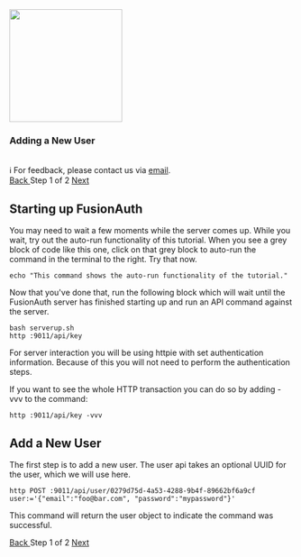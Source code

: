 <!-- TOP -->
<div class="top">
  <img src="https://cdn.prod.website-files.com/617b1b1f42c1da41aeae3413/6573599a9ea8c6ccef655afd_primary-logo.png" width=200/>
  <div class="scenario-title-section">
    <span class="scenario-title"><h3>Adding a New User</h3></span>
    <br />
    <span class="scenario-subtitle">ℹ️ For feedback, please contact us via <a href="mailto:kirsten.hunter@fusionauth.io">email</a>.</span>
  </div>
</div>

<!-- NAVIGATION -->
<div id="navigation-top" class="navigation-top">
 <a href='command:katapod.loadPage?[{"step":"intro"}]' 
   class="btn btn-dark navigation-top-left">Back
 </a>
<span class="step-count"> Step 1 of 2</span>
 <a href='command:katapod.loadPage?[{"step":"step2-api"}]' 
    class="btn btn-dark navigation-top-right">Next
  </a>
</div>

<!-- CONTENT -->

## Starting up FusionAuth

You may need to wait a few moments while the server comes up. While you wait, try out the auto-run functionality of this tutorial.  When you see a grey block of
 code like this one, click on that grey block to auto-run the command in the terminal to the right.  Try that now.

```
echo "This command shows the auto-run functionality of the tutorial."
```

Now that you've done that, run the following block which will wait until the FusionAuth server has finished starting up and run an API command against the server.

```
bash serverup.sh
http :9011/api/key
```

For server interaction you will be using httpie with set authentication information.  Because of this you will not need to perform the authentication steps.

If you want to see the whole HTTP transaction you can do so by adding -vvv to the command:

```
http :9011/api/key -vvv
```

## Add a New User

The first step is to add a new user.  The user api takes an optional UUID for the user, which we will use here.

```
http POST :9011/api/user/0279d75d-4a53-4288-9b4f-89662bf6a9cf user:='{"email":"foo@bar.com", "password":"mypassword"}'
```

This command will return the user object to indicate the command was successful.


<!-- NAVIGATION -->
<div id="navigation-top" class="navigation-top">
 <a href='command:katapod.loadPage?[{"step":"intro"}]' 
   class="btn btn-dark navigation-top-left">Back
 </a>
<span class="step-count"> Step 1 of 2</span>
 <a href='command:katapod.loadPage?[{"step":"step2-api"}]' 
    class="btn btn-dark navigation-top-right">Next
  </a>
</div>

